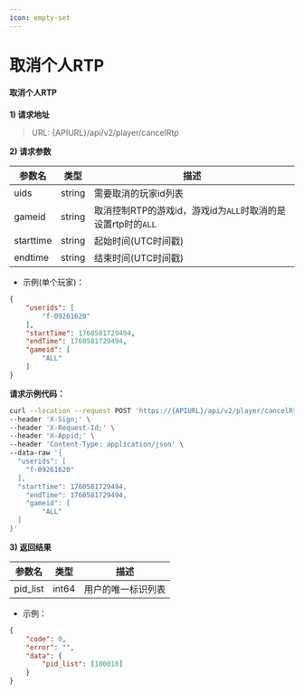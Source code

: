 ```yaml
---
icon: empty-set
---
```


# 取消个人RTP

#### 取消个人RTP

**1) 请求地址**

> URL: {APIURL}/api/v2/player/cancelRtp

**2) 请求参数**

| 参数名       | 类型     | 描述                                       |
| --------- | ------ | ---------------------------------------- |
| uids      | string | 需要取消的玩家id列表                              |
| gameid    | string | 取消控制RTP的游戏id，游戏id为`ALL`时取消的是设置rtp时的`ALL` |
| starttime | string | 起始时间(UTC时间戳)                             |
| endtime   | string | 结束时间(UTC时间戳)                             |

* 示例(单个玩家)：

```json
{
    "userids": [
        "f-09261620"
    ],
    "startTime": 1760581729494,
    "endTime": 1760581729494,
    "gameid": [
        "ALL"
    ]
}
```

**请求示例代码：**

```bash
curl --location --request POST 'https://{APIURL}/api/v2/player/cancelRtp' \
--header 'X-Sign;' \
--header 'X-Request-Id;' \
--header 'X-Appid;' \
--header 'Content-Type: application/json' \
--data-raw '{
  "userids": [
    "f-09261620"
  ],
  "startTime": 1760581729494,
    "endTime": 1760581729494,
    "gameid": [
        "ALL"
  ]
}'
```

**3) 返回结果**

| 参数名       | 类型    | 描述        |
| --------- | ----- | --------- |
| pid\_list | int64 | 用户的唯一标识列表 |

* 示例：

```json
{
    "code": 0,
    "error": "",
    "data": {
        "pid_list": [100010]
    }
}
```
